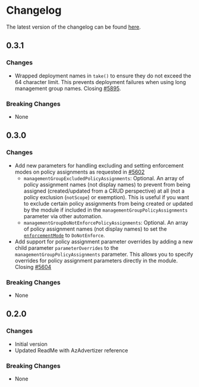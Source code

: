 # Changelog

The latest version of the changelog can be found [here](https://github.com/Azure/bicep-registry-modules/blob/main/avm/ptn/alz/empty/CHANGELOG.md).

## 0.3.1

### Changes

- Wrapped deployment names in `take()` to ensure they do not exceed the 64 character limit. This prevents deployment failures when using long management group names. Closing [#5895](https://github.com/Azure/bicep-registry-modules/issues/5895).

### Breaking Changes

- None

## 0.3.0

### Changes

- Add new parameters for handling excluding and setting enforcement modes on policy assignments as requested in [#5602](https://github.com/Azure/bicep-registry-modules/issues/5602)
  - `managementGroupExcludedPolicyAssignments`: Optional. An array of policy assignment names (not display names) to prevent from being assigned (created/updated from a CRUD perspective) at all (not a policy exclusion (`notScope`) or exemption). This is useful if you want to exclude certain policy assignments from being created or updated by the module if included in the `managementGroupPolicyAssignments` parameter via other automation.
  - `managementGroupDoNotEnforcePolicyAssignments`: Optional. An array of policy assignment names (not display names) to set the [`enforcementMode`](https://learn.microsoft.com/azure/governance/policy/concepts/assignment-structure#enforcement-mode) to `DoNotEnforce`.
- Add support for policy assignment parameter overrides by adding a new child parameter `parameterOverrides` to the `managementGroupPolicyAssignments` parameter. This allows you to specify overrides for policy assignment parameters directly in the module. Closing [#5604](https://github.com/Azure/bicep-registry-modules/issues/5604)

### Breaking Changes

- None

## 0.2.0

### Changes

- Initial version
- Updated ReadMe with AzAdvertizer reference

### Breaking Changes

- None
